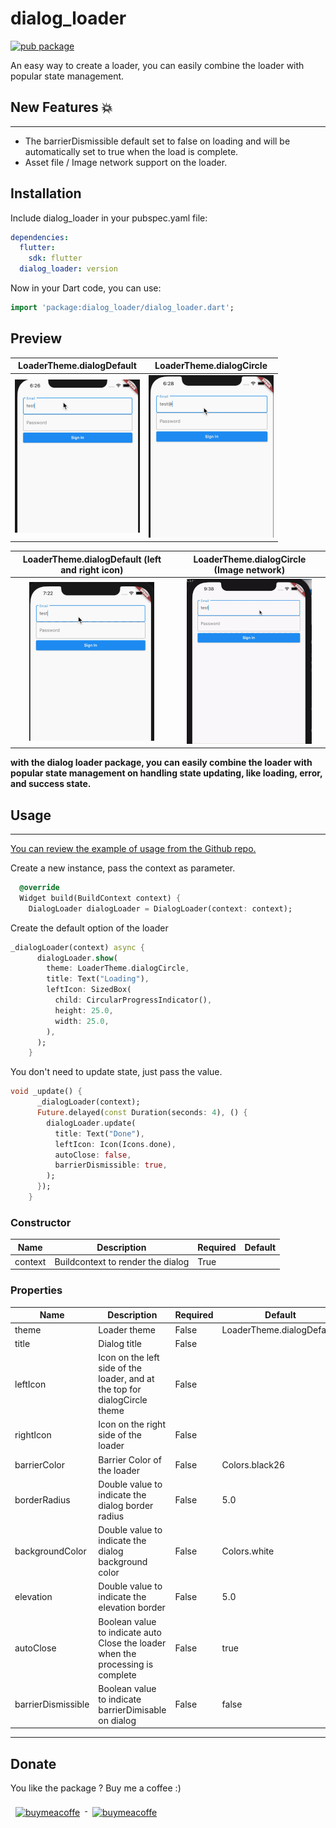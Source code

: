 # dialog_loader
[![pub package](https://img.shields.io/pub/v/flutter_toggle_tab.svg)](https://pub.dev/packages/flutter_toggle_tab)

An easy way to create a loader, you can easily combine the loader with popular state management.


## New Features 💥
****
- The barrierDismissible default set to false on loading and will be automatically set to true when the load is complete.
- Asset file / Image network support on the loader.
  
## Installation
Include dialog_loader in your pubspec.yaml file:

```yaml
dependencies:
  flutter:
    sdk: flutter
  dialog_loader: version
```

Now in your Dart code, you can use:

```dart
import 'package:dialog_loader/dialog_loader.dart';
```
## Preview


 LoaderTheme.dialogDefault         |  LoaderTheme.dialogCircle
:-------------------------:|:-------------------------:
![](https://raw.githubusercontent.com/sud0su/dialog_loader/main/assets/1.gif) | ![](https://raw.githubusercontent.com/sud0su/dialog_loader/main/assets/2.gif)

 LoaderTheme.dialogDefault (left and right icon)         |  LoaderTheme.dialogCircle (Image network)
:-------------------------:|:-------------------------:
![](https://raw.githubusercontent.com/sud0su/dialog_loader/main/assets/3.gif) | ![](https://raw.githubusercontent.com/sud0su/dialog_loader/main/assets/4.gif)

**with the dialog loader package, you can easily combine the loader with popular state management on handling state updating, like loading, error, and success state.**
## Usage
****
[You can review the example of usage from the Github repo.](https://github.com/sud0su/dialog_loader/tree/main/example/)

Create a new instance, pass the context as parameter.

```dart
  @override
  Widget build(BuildContext context) {
    DialogLoader dialogLoader = DialogLoader(context: context);
```

Create the default option of the loader
```dart
_dialogLoader(context) async {
      dialogLoader.show(
        theme: LoaderTheme.dialogCircle,
        title: Text("Loading"),
        leftIcon: SizedBox(
          child: CircularProgressIndicator(),
          height: 25.0,
          width: 25.0,
        ),
      );
    }

```

You don't need to update state, just pass the value.
```dart
void _update() {
      _dialogLoader(context);
      Future.delayed(const Duration(seconds: 4), () {
        dialogLoader.update(
          title: Text("Done"),
          leftIcon: Icon(Icons.done),
          autoClose: false,
          barrierDismissible: true,
        );
      });
    }
```


### Constructor
|  Name | Description   | Required   | Default   |
| ------------ | ------------ | ------------ | ------------ |
| context  | Buildcontext to render the dialog | True   |   |

### Properties
|  Name | Description   | Required   | Default   |
| ------------ | ------------ | ------------ | ------------ |
| theme  | Loader theme | False   | LoaderTheme.dialogDefault,  |
| title  | Dialog title |  False  |   |
| leftIcon  | Icon on the left side of the loader, and at the top for dialogCircle theme | False   |  |
| rightIcon  | Icon on the right side of the loader | False   |  |
| barrierColor  | Barrier Color of the loader| False   | Colors.black26 |
| borderRadius  | Double value to indicate the dialog border radius | False   |  5.0 |
| backgroundColor  | Double value to indicate the dialog background color | False   | Colors.white  |
| elevation  |  Double value to indicate the elevation border | False   | 5.0  |
| autoClose  |  Boolean value to indicate auto Close the loader when the processing is complete | False   | true  |
| barrierDismissible  |  Boolean value to indicate barrierDimisable on dialog | False   | false  |

---

## Donate
You like the package ? Buy me a coffee :)


<a href="https://ko-fi.com/sud0su" target="_blank">
    <img src="https://raw.githubusercontent.com/hacktons/convex_bottom_bar/master/doc/donate-kofi1.png" alt="buymeacoffe" style="vertical-align:top; margin:8px" height="40">
</a>
  
<a href="https://www.buymeacoffee.com/sud0su" target="_blank">
    <img src="https://www.buymeacoffee.com/assets/img/guidelines/download-assets-sm-2.svg" alt="buymeacoffe" style="vertical-align:top; margin:8px" height="40">
</a>
  